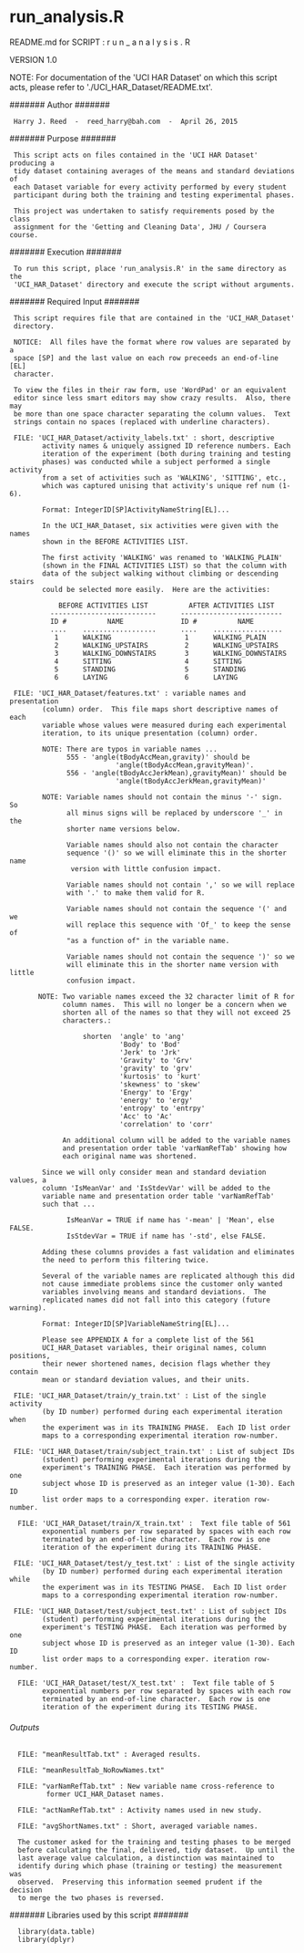 # run_analysis.R
README.md for SCRIPT :  r u n _ a n a l y s i s . R

   VERSION 1.0

   NOTE:  For documentation of the 'UCI HAR Dataset' on which this script
          acts, please refer to './UCI_HAR_Dataset/README.txt'.
 
#######  Author                                                          #######

     Harry J. Reed  -  reed_harry@bah.com  -  April 26, 2015

#######  Purpose                                                         #######

     This script acts on files contained in the 'UCI HAR Dataset' producing a
     tidy dataset containing averages of the means and standard deviations of
     each Dataset variable for every activity performed by every student
     participant during both the training and testing experimental phases.

     This project was undertaken to satisfy requirements posed by the class
     assignment for the 'Getting and Cleaning Data', JHU / Coursera course.

#######  Execution                                                       #######

     To run this script, place 'run_analysis.R' in the same directory as the
     'UCI_HAR_Dataset' directory and execute the script without arguments.

#######  Required Input                                                  #######

     This script requires file that are contained in the 'UCI_HAR_Dataset'
     directory.

     NOTICE:  All files have the format where row values are separated by a
     space [SP] and the last value on each row preceeds an end-of-line [EL]
     character.

     To view the files in their raw form, use 'WordPad' or an equivalent
     editor since less smart editors may show crazy results.  Also, there may
     be more than one space character separating the column values.  Text
     strings contain no spaces (replaced with underline characters).

     FILE: 'UCI_HAR_Dataset/activity_labels.txt' : short, descriptive
            activity names & uniquely assigned ID reference numbers. Each
            iteration of the experiment (both during training and testing
            phases) was conducted while a subject performed a single activity
            from a set of activities such as 'WALKING', 'SITTING', etc.,
            which was captured unising that activity's unique ref num (1-6).

            Format: IntegerID[SP]ActivityNameString[EL]...

            In the UCI_HAR_Dataset, six activities were given with the names
            shown in the BEFORE ACTIVITIES LIST.

            The first activity 'WALKING' was renamed to 'WALKING_PLAIN'
            (shown in the FINAL ACTIVITIES LIST) so that the column with
            data of the subject walking without climbing or descending stairs
            could be selected more easily.  Here are the activities:

                BEFORE ACTIVITIES LIST          AFTER ACTIVITIES LIST
              --------------------------      -------------------------
              ID #          NAME              ID #          NAME
              ....    ..................      ....    .................
               1      WALKING                  1      WALKING_PLAIN
               2      WALKING_UPSTAIRS         2      WALKING_UPSTAIRS
               3      WALKING_DOWNSTAIRS       3      WALKING_DOWNSTAIRS
               4      SITTING                  4      SITTING
               5      STANDING                 5      STANDING
               6      LAYING                   6      LAYING

     FILE: 'UCI_HAR_Dataset/features.txt' : variable names and presentation
            (column) order.  This file maps short descriptive names of each
            variable whose values were measured during each experimental
            iteration, to its unique presentation (column) order.

            NOTE: There are typos in variable names ...
                  555 - 'angle(tBodyAccMean,gravity)' should be
                              'angle(tBodyAccMean,gravityMean)'.
                  556 - 'angle(tBodyAccJerkMean),gravityMean)' should be
                              'angle(tBodyAccJerkMean,gravityMean)'

            NOTE: Variable names should not contain the minus '-' sign.  So
                  all minus signs will be replaced by underscore '_' in the
                  shorter name versions below.

                  Variable names should also not contain the character
                  sequence '()' so we will eliminate this in the shorter name
                   version with little confusion impact.

                  Variable names should not contain ',' so we will replace
                  with '.' to make them valid for R.

                  Variable names should not contain the sequence '(' and we
                  will replace this sequence with 'Of_' to keep the sense of
                  "as a function of" in the variable name.

                  Variable names should not contain the sequence ')' so we
                  will eliminate this in the shorter name version with little
                  confusion impact.

           NOTE: Two variable names exceed the 32 character limit of R for
                 column names.  This will no longer be a concern when we
                 shorten all of the names so that they will not exceed 25
                 characters.:

                      shorten  'angle' to 'ang'
                               'Body' to 'Bod'
                               'Jerk' to 'Jrk'
                               'Gravity' to 'Grv'
                               'gravity' to 'grv'
                               'kurtosis' to 'kurt'
                               'skewness' to 'skew'
                               'Energy' to 'Ergy'
                               'energy' to 'ergy'
                               'entropy' to 'entrpy'
                               'Acc' to 'Ac'
                               'correlation' to 'corr' 

                 An additional column will be added to the variable names
                 and presentation order table 'varNamRefTab' showing how
                 each original name was shortened.

            Since we will only consider mean and standard deviation values, a
            column 'IsMeanVar' and 'IsStdevVar' will be added to the
            variable name and presentation order table 'varNamRefTab'
            such that ...

                  IsMeanVar = TRUE if name has '-mean' | 'Mean', else FALSE.
                  IsStdevVar = TRUE if name has '-std', else FALSE.

            Adding these columns provides a fast validation and eliminates
            the need to perform this filtering twice.

            Several of the variable names are replicated although this did
            not cause immediate problems since the customer only wanted
            variables involving means and standard deviations.  The
            replicated names did not fall into this category (future warning).

            Format: IntegerID[SP]VariableNameString[EL]...

            Please see APPENDIX A for a complete list of the 561
            UCI_HAR_Dataset variables, their original names, column positions,
            their newer shortened names, decision flags whether they contain
            mean or standard deviation values, and their units.

     FILE: 'UCI_HAR_Dataset/train/y_train.txt' : List of the single activity
            (by ID number) performed during each experimental iteration when
            the experiment was in its TRAINING PHASE.  Each ID list order
            maps to a corresponding experimental iteration row-number.

     FILE: 'UCI_HAR_Dataset/train/subject_train.txt' : List of subject IDs
            (student) performing experimental iterations during the
            experiment's TRAINING PHASE.  Each iteration was performed by one
            subject whose ID is preserved as an integer value (1-30). Each ID
            list order maps to a corresponding exper. iteration row-number.

      FILE: 'UCI_HAR_Dataset/train/X_train.txt' :  Text file table of 561
            exponential numbers per row separated by spaces with each row
            terminated by an end-of-line character.  Each row is one
            iteration of the experiment during its TRAINING PHASE.

     FILE: 'UCI_HAR_Dataset/test/y_test.txt' : List of the single activity
            (by ID number) performed during each experimental iteration while
            the experiment was in its TESTING PHASE.  Each ID list order
            maps to a corresponding experimental iteration row-number.

     FILE: 'UCI_HAR_Dataset/test/subject_test.txt' : List of subject IDs
            (student) performing experimental iterations during the
            experiment's TESTING PHASE.  Each iteration was performed by one
            subject whose ID is preserved as an integer value (1-30). Each ID
            list order maps to a corresponding exper. iteration row-number.

      FILE: 'UCI_HAR_Dataset/test/X_test.txt' :  Text file table of 5
            exponential numbers per row separated by spaces with each row
            terminated by an end-of-line character.  Each row is one
            iteration of the experiment during its TESTING PHASE.

######  Outputs                                                         #######

      FILE: "meanResultTab.txt" : Averaged results.

      FILE: "meanResultTab_NoRowNames.txt"

      FILE: "varNamRefTab.txt" : New variable name cross-reference to
             former UCI_HAR_Dataset names.

      FILE: "actNamRefTab.txt" : Activity names used in new study.

      FILE: "avgShortNames.txt" : Short, averaged variable names.

      The customer asked for the training and testing phases to be merged
      before calculating the final, delivered, tidy dataset.  Up until the
      last average value calculation, a distinction was maintained to
      identify during which phase (training or testing) the measurement was
      observed.  Preserving this information seemed prudent if the decision
      to merge the two phases is reversed.

#######  Libraries used by this script                                   #######

      library(data.table)
      library(dplyr)
